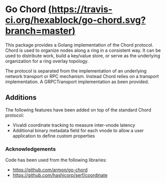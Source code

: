 # Go Chord [(https://travis-ci.org/hexablock/go-chord.svg?branch=master)](https://travis-ci.org/hexablock/go-chord)

This package provides a Golang implementation of the Chord protocol.
Chord is used to organize nodes along a ring in a consistent way. It can be
used to distribute work, build a key/value store, or serve as the underlying
organization for a ring overlay topology.

The protocol is separated from the implementation of an underlying network
transport or RPC mechanism. Instead Chord relies on a transport implementation.
A GRPCTransport implementation as been provided.

## Additions
The following features have been added on top of the standard Chord protocol:

- Vivaldi coordinate tracking to measure inter-vnode latency
- Additional binary metadata field for each vnode to allow a user application to define
custom properties

### Acknowledgements
Code has been used from the following libraries:

- https://github.com/armon/go-chord
- https://github.com/hashicorp/serf/coordinate
